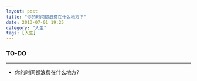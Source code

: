```yaml
---
layout: post
title: "你的时间都浪费在什么地方？"
date: 2013-07-01 19:25
category: "人生"
tags: [人生]
---
```




### TO-DO
---
+ 你的时间都浪费在什么地方?

